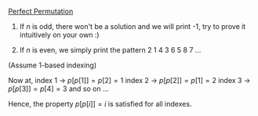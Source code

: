 [Perfect Permutation](https://codeforces.com/problemset/problem/233/A)

1. If $n$ is odd, there won't be a solution and we will print -1, try to prove it intuitively on your own :)

2. If $n$ is even, we simply print the pattern 2 1 4 3 6 5 8 7 ...

(Assume 1-based indexing)

Now at,
index 1 -> $p[p[1]] = p[2] = 1$
index 2 -> $p[p[2]] = p[1] = 2$
index 3 -> $p[p[3]] = p[4] = 3$ and so on ...

Hence, the property $p[p[i]] = i$ is satisfied for all indexes.

